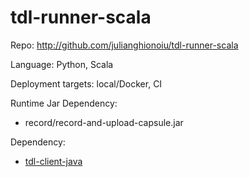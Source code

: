 # tdl-runner-scala

Repo: http://github.com/julianghionoiu/tdl-runner-scala

Language: Python, Scala

Deployment targets: local/Docker, CI

Runtime Jar Dependency:

- record/record-and-upload-capsule.jar

Dependency:

- [tdl-client-java](tdl-client-java.md)